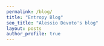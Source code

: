 ```yaml
---
permalink: /blog/
title: "Entropy Blog"
seo_title: "Alessio Devoto's blog"
layout: posts
author_profile: true
---
```




